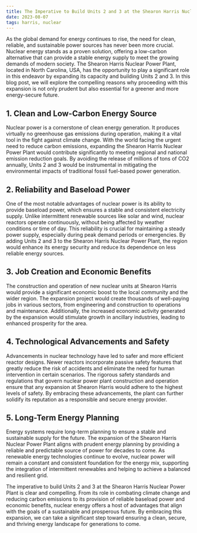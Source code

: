 ```yaml
---
title: The Imperative to Build Units 2 and 3 at the Shearon Harris Nuclear Power Plant
date: 2023-08-07
tags: harris, nuclear
---
```



As the global demand for energy continues to rise, the need for clean, reliable, and sustainable power sources has never been more crucial. Nuclear energy stands as a proven solution, offering a low-carbon alternative that can provide a stable energy supply to meet the growing demands of modern society. The Shearon Harris Nuclear Power Plant, located in North Carolina, USA, has the opportunity to play a significant role in this endeavor by expanding its capacity and building Units 2 and 3. In this blog post, we will explore the compelling reasons why proceeding with this expansion is not only prudent but also essential for a greener and more energy-secure future.

## 1. Clean and Low-Carbon Energy Source

Nuclear power is a cornerstone of clean energy generation. It produces virtually no greenhouse gas emissions during operation, making it a vital tool in the fight against climate change. With the world facing the urgent need to reduce carbon emissions, expanding the Shearon Harris Nuclear Power Plant would contribute significantly to meeting regional and national emission reduction goals. By avoiding the release of millions of tons of CO2 annually, Units 2 and 3 would be instrumental in mitigating the environmental impacts of traditional fossil fuel-based power generation.

## 2. Reliability and Baseload Power

One of the most notable advantages of nuclear power is its ability to provide baseload power, which ensures a stable and consistent electricity supply. Unlike intermittent renewable sources like solar and wind, nuclear reactors operate continuously, without being affected by weather conditions or time of day. This reliability is crucial for maintaining a steady power supply, especially during peak demand periods or emergencies. By adding Units 2 and 3 to the Shearon Harris Nuclear Power Plant, the region would enhance its energy security and reduce its dependence on less reliable energy sources.

## 3. Job Creation and Economic Benefits

The construction and operation of new nuclear units at Shearon Harris would provide a significant economic boost to the local community and the wider region. The expansion project would create thousands of well-paying jobs in various sectors, from engineering and construction to operations and maintenance. Additionally, the increased economic activity generated by the expansion would stimulate growth in ancillary industries, leading to enhanced prosperity for the area.

## 4. Technological Advancements and Safety

Advancements in nuclear technology have led to safer and more efficient reactor designs. Newer reactors incorporate passive safety features that greatly reduce the risk of accidents and eliminate the need for human intervention in certain scenarios. The rigorous safety standards and regulations that govern nuclear power plant construction and operation ensure that any expansion at Shearon Harris would adhere to the highest levels of safety. By embracing these advancements, the plant can further solidify its reputation as a responsible and secure energy provider.

## 5. Long-Term Energy Planning

Energy systems require long-term planning to ensure a stable and sustainable supply for the future. The expansion of the Shearon Harris Nuclear Power Plant aligns with prudent energy planning by providing a reliable and predictable source of power for decades to come. As renewable energy technologies continue to evolve, nuclear power will remain a constant and consistent foundation for the energy mix, supporting the integration of intermittent renewables and helping to achieve a balanced and resilient grid.

The imperative to build Units 2 and 3 at the Shearon Harris Nuclear Power Plant is clear and compelling. From its role in combating climate change and reducing carbon emissions to its provision of reliable baseload power and economic benefits, nuclear energy offers a host of advantages that align with the goals of a sustainable and prosperous future. By embracing this expansion, we can take a significant step toward ensuring a clean, secure, and thriving energy landscape for generations to come.